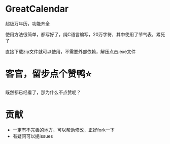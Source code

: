 # GreatCalendar
 超级万年历，功能齐全

使用方法很简单，都写好了，纯C语言编写，20万字符，其中使用了节气表，累死了

直接下载zip文件就可以使用，不需要外部依赖，解压点击.exe文件

# 客官，留步点个赞鸭:star:

既然都已经看了，那为什么不点赞呢？

# 贡献

+ 一定有不完善的地方，可以帮助修改，正好fork一下
+ 有疑问可以提issues